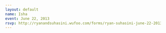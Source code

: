 ```yaml
---
layout: default
name: Isha
event: June 22, 2013
rsvp: http://ryanandsuhasini.wufoo.com/forms/ryan-suhasini-june-22-2013/
---
```

